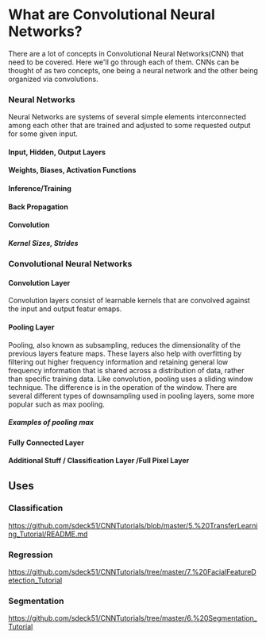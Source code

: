 # What are Convolutional Neural Networks?
There are a lot of concepts in Convolutional Neural Networks(CNN) that need to be covered. Here we'll go through each of them. CNNs can be thought of as two concepts, one being a neural network and the other being organized via convolutions.

### Neural Networks
Neural Networks are systems of several simple elements interconnected among each other that are trained and adjusted to some requested output for some given input.
#### Input, Hidden, Output Layers
#### Weights, Biases, Activation Functions

#### Inference/Training

#### Back Propagation




#### Convolution
##### Kernel Sizes, Strides

### Convolutional Neural Networks

#### Convolution Layer
Convolution layers consist of learnable kernels that are convolved against the input and output featur emaps.  
#### Pooling Layer
Pooling, also known as subsampling, reduces the dimensionality of the previous layers feature maps. These layers also help with overfitting by filtering out higher frequency information and retaining general low frequency information that is shared across a distribution of data, rather than specific training data. Like convolution, pooling uses a sliding window technique. The difference is in the operation of the window. There are several different types of downsampling used in pooling layers, some more popular such as max pooling.
##### Examples of pooling max

#### Fully Connected Layer

#### Additional Stuff / Classification Layer /Full Pixel Layer

## Uses

### Classification
https://github.com/sdeck51/CNNTutorials/blob/master/5.%20TransferLearning_Tutorial/README.md
### Regression
https://github.com/sdeck51/CNNTutorials/tree/master/7.%20FacialFeatureDetection_Tutorial
### Segmentation
https://github.com/sdeck51/CNNTutorials/tree/master/6.%20Segmentation_Tutorial


